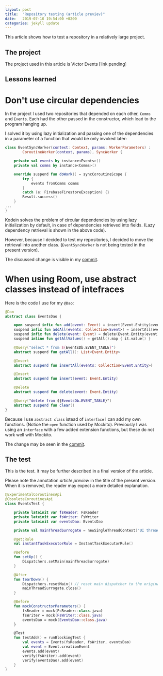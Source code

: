 ```yaml
---
layout: post
title:  "Repository testing (article previev)"
date:   2019-07-10 19:54:00 +0200
categories: jekyll update
---
```


This article shows how to test a repository in a relatively large project.

## The project

The project used in this article is Victor Events [link pending]

## Lessons learned

# Don't use circular dependencies

In the project I used two repositories that depended on each other, `Comms` and `Events`. Each had the other passed in the constructor, which lead to the program hanging up.

I solved it by using lazy initialization and passing one of the dependencies in a parameter of a function that would be only invoked later:

```kotlin
class EventSyncWorker(context: Context, params: WorkerParameters) :
        CoroutineWorker(context, params), SyncWorker {

    private val events by instance<Events>()
    private val comms by instance<Comms>()

    override suspend fun doWork() = syncCoroutineScope {
        try {
            events fromComms comms
        }
        catch (e: FirebaseFirestoreException) {}
        Result.success()
    }
...
}
```

Kodein solves the problem of circular dependencies by using lazy initialization by default, in case of dependencies retrieved into fields. (Lazy dependency retrieval is shown in the above code).

However, because I decided to test my repositories, I decided to move the retrieval into another class. (`EventSyncWorker` is not being tested in the present version).

The discussed change is visible in my [commit].

# When using Room, use abstract classes instead of intefraces

Here is the code I use for my `@Dao`:

```kotlin
@Dao
abstract class EventsDao {

    open suspend infix fun add(event: Event) = insert(Event.Entity(event))
    suspend infix fun addAll(events: Collection<Event>) = insertAll(events.map { Event.Entity(it) })
    suspend infix fun delete(event: Event) = delete(Event.Entity(event))
    suspend inline fun getAllValues() = getAll().map { it.value() }

    @Query("select * from ${EventsDb.EVENT_TABLE}")
    abstract suspend fun getAll(): List<Event.Entity>

    @Insert
    abstract suspend fun insertAll(events: Collection<Event.Entity>)

    @Insert
    abstract suspend fun insert(event: Event.Entity)

    @Delete
    abstract suspend fun delete(event: Event.Entity)

    @Query("delete from ${EventsDb.EVENT_TABLE}")
    abstract suspend fun clear()
}

```

Because I use `abstract class` istead of `interface` I can add my own functions. (Notice the `open` function used by Mockito). Previously I was using an `interface` with a few added extension functions, but these do not work well with Mockito.

The change may be seen in the [commit].

## The test

This is the test. It may be further described in a final version of the article.

Please note the annotation *article preview* in the title of the present version. When it is removed, the reader may expect a more detailed explanation.

```kotlin
@ExperimentalCoroutinesApi
@ObsoleteCoroutinesApi
class EventsTest {

    private lateinit var fsReader: FsReader
    private lateinit var fsWriter: FsWriter
    private lateinit var eventsDao: EventsDao

    private val mainThreadSurrogate = newSingleThreadContext("UI thread")

    @get:Rule
    val instantTaskExecutorRule = InstantTaskExecutorRule()

    @Before
    fun setUp() {
        Dispatchers.setMain(mainThreadSurrogate)
    }

    @After
    fun tearDown() {
        Dispatchers.resetMain() // reset main dispatcher to the original Main dispatcher
        mainThreadSurrogate.close()
    }

    @Before
    fun mockConstructorParameters() {
        fsReader = mock(FsReader::class.java)
        fsWriter = mock(FsWriter::class.java)
        eventsDao = mock(EventsDao::class.java)
    }

    @Test
    fun testAdd() = runBlockingTest {
        val events = Events(fsReader, fsWriter, eventsDao)
        val event = Event.creationEvent
        events.add(event)
        verify(fsWriter).add(event)
        verify(eventsDao).add(event)
    }
}
```


[commit]: https://github.com/syrop/Victor-Events/commit/740f99922ca5a6c81e366a84c8c04ff30e8f6d82

